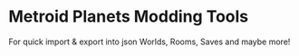 # Metroid Planets Modding Tools
 For quick import & export into json Worlds, Rooms, Saves and maybe more!

